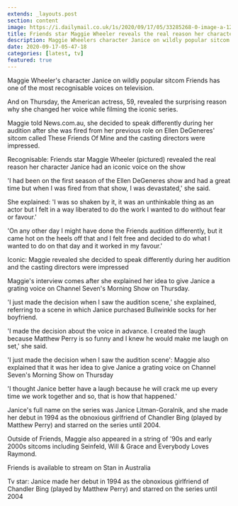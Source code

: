 ```yaml
---
extends: _layouts.post
section: content
image: https://i.dailymail.co.uk/1s/2020/09/17/05/33285268-0-image-a-12_1600316630124.jpg 
title: Friends star Maggie Wheeler reveals the real reason her character Janice had an iconic voice 
description: Maggie Wheelers character Janice on wildly popular sitcom Friends has one of the most recognisable voices on television. 
date: 2020-09-17-05-47-18 
categories: [latest, tv] 
featured: true 
--- 
```

 Maggie Wheeler's character Janice on wildly popular sitcom Friends has one of the most recognisable voices on television.

And on Thursday, the American actress, 59, revealed the surprising reason why she changed her voice while filming the iconic series. 

Maggie told News.com.au, she decided to speak differently during her audition after she was fired from her previous role on Ellen DeGeneres' sitcom called These Friends Of Mine and the casting directors were impressed.

Recognisable: Friends star Maggie Wheeler (pictured) revealed the real reason her character Janice had an iconic voice on the show

'I had been on the first season of the Ellen DeGeneres show and had a great time but when I was fired from that show, I was devastated,' she said.

She explained: 'I was so shaken by it, it was an unthinkable thing as an actor but I felt in a way liberated to do the work I wanted to do without fear or favour.' 

'On any other day I might have done the Friends audition differently, but it came hot on the heels off that and I felt free and decided to do what I wanted to do on that day and it worked in my favour.'

Iconic: Maggie revealed she decided to speak differently during her audition and the casting directors were impressed

Maggie's interview comes after she explained her idea to give Janice a grating voice on Channel Seven's Morning Show on Thursday. 

'I just made the decision when I saw the audition scene,' she explained, referring to a scene in which Janice purchased Bullwinkle socks for her boyfriend. 

'I made the decision about the voice in advance. I created the laugh because Matthew Perry is so funny and I knew he would make me laugh on set,' she said.

'I just made the decision when I saw the audition scene': Maggie also explained that it was her idea to give Janice a grating voice on Channel Seven's Morning Show on Thursday

'I thought Janice better have a laugh because he will crack me up every time we work together and so, that is how that happened.' 

Janice's full name on the series was Janice Litman-Goralnik, and she made her debut in 1994 as the obnoxious girlfriend of Chandler Bing (played by Matthew Perry) and starred on the series until 2004. 

Outside of Friends, Maggie also appeared in a string of '90s and early 2000s sitcoms including Seinfeld, Will & Grace and Everybody Loves Raymond.

Friends is available to stream on Stan in Australia 

Tv star: Janice made her debut in 1994 as the obnoxious girlfriend of Chandler Bing (played by Matthew Perry) and starred on the series until 2004

